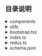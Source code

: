 ## 目录说明

<details>
<summary>components</summary>
可复用组件
</details>

<details>
<summary>utils</summary>
辅助函数
</details>

<details>
<summary>bootstrap.tsx</summary>
引导程序
</details>

<details>
<summary>index.ts</summary>
类库导出
</details>

<details>
<summary>redux.ts</summary>
数据仓库
</details>

<details>
<summary>schema.json</summary>
组件元信息
</details>
